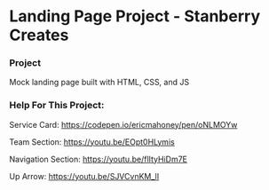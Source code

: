 # Landing Page Project - Stanberry Creates

### Project
Mock landing page built with HTML, CSS, and JS

### Help For This Project:


Service Card: https://codepen.io/ericmahoney/pen/oNLMOYw

Team Section: https://youtu.be/EOpt0HLymis

Navigation Section: https://youtu.be/flItyHiDm7E

Up Arrow: https://youtu.be/SJVCvnKM_lI
